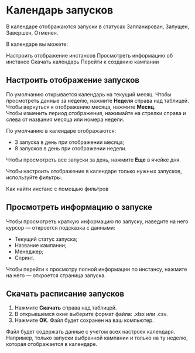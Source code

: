 # Календарь запусков
В календаре отображаются запуски в статусах Запланирован, Запущен, Завершен, Отменен.

В календаре вы можете:

Настроить отображение инстансов
Просмотреть информацию об инстансе
Скачать календарь
Перейти к созданию кампании

## Настроить отображение запусков
По умолчанию открывается календарь на текущий месяц. Чтобы просмотреть данные за неделю, нажмите **Неделя** справа над таблицей. Чтобы вернуться к отображению месяца, нажмите **Месяц**.  
Чтобы изменить период отображения, нажимайте на стрелки справа и слева от названия месяца или номера недели.

По умолчанию в календаре отображаются:

- 3 запуска в день при отображении месяца;
- 8 запусков в день при отображении недели.

Чтобы просмотреть все запуски за день, нажмите **Еще** в ячейке дня. 

Чтобы настроить отображение в календаре только нужных запусков, используйте фильтры.

Как найти инстанс с помощью фильтров
## Просмотреть информацию о запуске
Чтобы просмотреть краткую информацию по запуску, наведите на него курсор — откроется подсказка с данными:

- Текущий статус запуска;
- Название кампании;
- Менеджер;
- Спринт.

Чтобы перейти к просмотру полной информации по инстансу, нажмите на него — откроется страница запуска. 

## Скачать расписание запусков
1. Нажмите **Скачать** справа над таблицей.
2. В открывшемся окне выберите формат файла: .xlsx или .csv.
3. Нажмите **OK**. Файл будет сохранен на ваш компьютер.

Файл будет содержать данные с учетом всех настроек календаря. Например, только запуски выбранной кампании и только на ту неделю, которая отображается в календаре.
